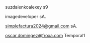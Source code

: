 suzdalenkoalexey
s9

imagedeveloper
sA.

simplefactura2024@gmail.com
sA.


oscar.domingez@froxa.com 
Temporal1